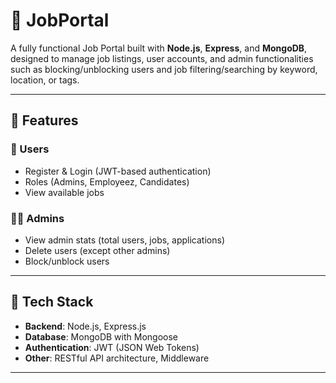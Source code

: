 # 💼 JobPortal

A fully functional Job Portal built with **Node.js**, **Express**, and **MongoDB**, designed to manage job listings, user accounts, and admin functionalities such as blocking/unblocking users and job filtering/searching by keyword, location, or tags.

---

## 🚀 Features

### 👤 Users
- Register & Login (JWT-based authentication)
- Roles (Admins, Employeez, Candidates)
- View available jobs
  
### 🧑‍💼 Admins
- View admin stats (total users, jobs, applications)
- Delete users (except other admins)
- Block/unblock users

---

## 🔧 Tech Stack

- **Backend**: Node.js, Express.js
- **Database**: MongoDB with Mongoose
- **Authentication**: JWT (JSON Web Tokens)
- **Other**: RESTful API architecture, Middleware

---


